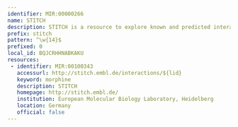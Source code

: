 ```yaml
---
identifier: MIR:00000266
name: STITCH
description: STITCH is a resource to explore known and predicted interactions of chemicals and proteins. Chemicals are linked to other chemicals and proteins by evidence derived from experiments, databases and the literature.
prefix: stitch
pattern: ^\w{14}$
prefixed: 0
local_id: BQJCRHHNABKAKU
resources:
 - identifier: MIR:00100343
   accessurl: http://stitch.embl.de/interactions/${lid}
   keyword: morphine
   description: STITCH
   homepage: http://stitch.embl.de/
   institution: European Molecular Biology Laboratory, Heidelberg
   location: Germany
   official: false
---
```

